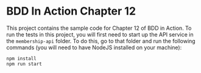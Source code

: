 # BDD In Action Chapter 12

This project contains the sample code for Chapter 12 of BDD in Action. To run the tests in this project, you will first need to start up the API service in the `membership-api` folder. To do this, go to that folder and run the following commands (you will need to have NodeJS installed on your machine):
```shell
npm install
npm run start
```


